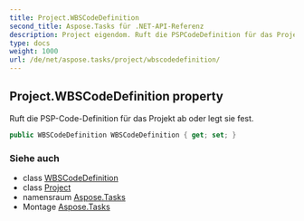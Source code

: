 ```yaml
---
title: Project.WBSCodeDefinition
second_title: Aspose.Tasks für .NET-API-Referenz
description: Project eigendom. Ruft die PSPCodeDefinition für das Projekt ab oder legt sie fest.
type: docs
weight: 1000
url: /de/net/aspose.tasks/project/wbscodedefinition/
---
```

## Project.WBSCodeDefinition property

Ruft die PSP-Code-Definition für das Projekt ab oder legt sie fest.

```csharp
public WBSCodeDefinition WBSCodeDefinition { get; set; }
```

### Siehe auch

* class [WBSCodeDefinition](../../wbscodedefinition/)
* class [Project](../)
* namensraum [Aspose.Tasks](../../project/)
* Montage [Aspose.Tasks](../../../)


